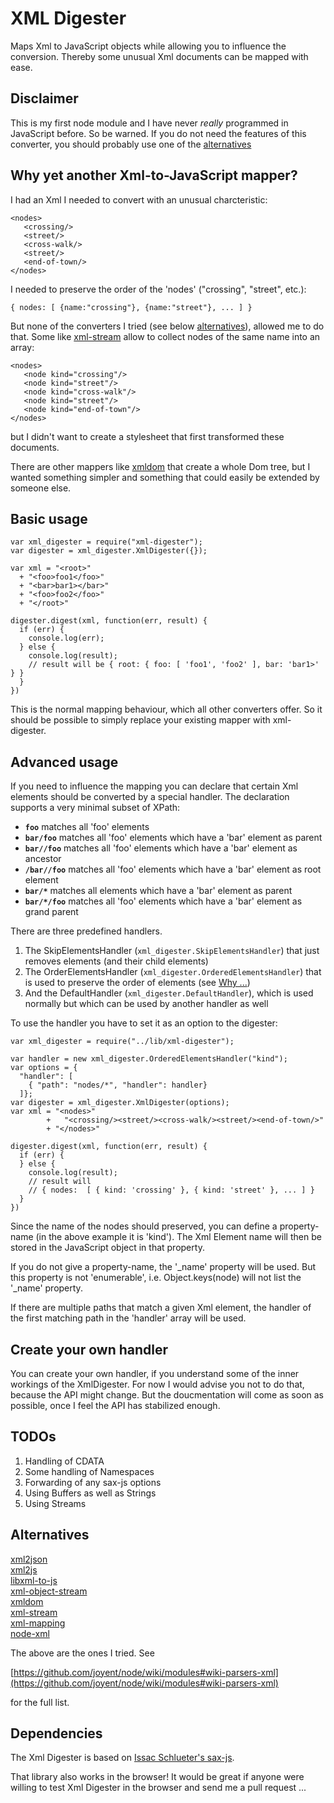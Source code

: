 # XML Digester

Maps Xml to JavaScript objects while allowing you to influence the conversion.
Thereby some unusual Xml documents can be mapped with ease.

## Disclaimer
This is my first node module and I have never _really_ programmed in JavaScript before.
So be warned. If you do not need the features of this converter, you should probably 
use one of the [alternatives](#alternatives)

## Why yet another Xml-to-JavaScript mapper? 

I had an Xml I needed to convert with an unusual charcteristic:

    <nodes>
       <crossing/>
       <street/>
       <cross-walk/>
       <street/>
       <end-of-town/>
    </nodes>

I needed to preserve the order of the 'nodes' ("crossing", "street", etc.):

    { nodes: [ {name:"crossing"}, {name:"street"}, ... ] }


But none of the converters I tried (see below [alternatives](#alternatives)), allowed me
to do that. Some like [xml-stream][xmlstream] allow
to collect nodes of the same name into an array:

    <nodes>
       <node kind="crossing"/>
       <node kind="street"/>
       <node kind="cross-walk"/>
       <node kind="street"/>
       <node kind="end-of-town"/>
    </nodes>

but I didn't want to create a stylesheet that first transformed these documents. 

There are other mappers like [xmldom][xmldom] that create a whole Dom tree, but I wanted something 
simpler and something that could easily be extended by someone else.

## Basic usage

    var xml_digester = require("xml-digester");
    var digester = xml_digester.XmlDigester({});

    var xml = "<root>"
      + "<foo>foo1</foo>"
      + "<bar>bar1></bar>"
      + "<foo>foo2</foo>"
      + "</root>"

    digester.digest(xml, function(err, result) {
      if (err) { 
        console.log(err);
      } else {
        console.log(result);
        // result will be { root: { foo: [ 'foo1', 'foo2' ], bar: 'bar1>' } }
      }
    })

This is the normal mapping behaviour, which all other converters offer. So 
it should be possible to simply replace your existing mapper with xml-digester.

## Advanced usage

If you need to influence the mapping you can declare that certain Xml elements 
should be converted by a special handler. The declaration supports a very minimal 
subset of XPath:

- **`foo`** matches all 'foo' elements
- **`bar/foo`** matches all 'foo' elements which have a 'bar' element as parent
- **`bar//foo`** matches all 'foo' elements which have a 'bar' element as ancestor
- **`/bar//foo`** matches all 'foo' elements which have a 'bar' element as root element
- **`bar/*`** matches all elements which have a 'bar' element as parent
- **`bar/*/foo`** matches all 'foo' elements which have a 'bar' element as grand parent

There are three predefined handlers. 

1. The SkipElementsHandler (`xml_digester.SkipElementsHandler`)
   that just removes elements (and their child elements)
2. The OrderElementsHandler (`xml_digester.OrderedElementsHandler`) 
   that is used to preserve the order of elements 
   (see [Why ...](#whyyetanotherxml-to-javascriptmapper))
3. And the DefaultHandler (`xml_digester.DefaultHandler`), 
   which is used normally but which can be used 
   by another handler as well

To use the handler you have to set it as an option to the digester:

    var xml_digester = require("../lib/xml-digester");

    var handler = new xml_digester.OrderedElementsHandler("kind");
    var options = {
      "handler": [
        { "path": "nodes/*", "handler": handler}
      ]};
    var digester = xml_digester.XmlDigester(options);
    var xml = "<nodes>"
            +   "<crossing/><street/><cross-walk/><street/><end-of-town/>"
            + "</nodes>"

    digester.digest(xml, function(err, result) {
      if (err) { 
      } else {
        console.log(result);
        // result will 
        // { nodes:  [ { kind: 'crossing' }, { kind: 'street' }, ... ] }
      }
    })

Since the name of the nodes should preserved, you can define a property-name
(in the above example it is 'kind'). The Xml Element name will then be stored 
in the JavaScript object in that property.

If you do not give a property-name, the '_name' property will be used. But this 
property is not 'enumerable', i.e. Object.keys(node) will not list the '_name' 
property.

If there are multiple paths that match a given Xml element, 
the handler of the first matching path in the 'handler' array will be used.

## Create your own handler

You can create your own handler, if you understand some of the inner workings 
of the XmlDigester. For now I would advise you not to do that, because the API
might change. But the doucmentation will come as soon as possible, once I feel
the API has stabilized enough.

## TODOs

1. Handling of CDATA
2. Some handling of Namespaces
3. Forwarding of any sax-js options
4. Using Buffers as well as Strings
5. Using Streams

## Alternatives

[xml2json](https://github.com/buglabs/node-xml2json)  
[xml2js](https://github.com/Leonidas-from-XIV/node-xml2js)  
[libxml-to-js](https://github.com/SaltwaterC/libxml-to-js)  
[xml-object-stream](https://github.com/idottv/xml-object-stream)  
[xmldom][xmldom]  
[xml-stream][xmlstream]  
[xml-mapping](https://github.com/lindory-project/node-xml-mapping)  
[node-xml](https://github.com/robrighter/node-xml)  

The above are the ones I tried. See 

[https://github.com/joyent/node/wiki/modules#wiki-parsers-xml](https://github.com/joyent/node/wiki/modules#wiki-parsers-xml)

for the full list.

## Dependencies

The Xml Digester is based on [Issac Schlueter's sax-js](https://github.com/isaacs/sax-js).

That library also works in the browser! It would be great if anyone
were willing to test Xml Digester in the browser and send me a pull request ...

[xmldom]: https://github.com/jindw/xmldom
[xmlstream]: https://github.com/assistunion/xml-stream